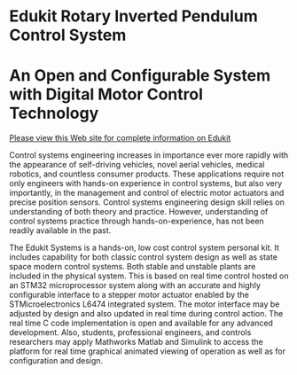 # Edukit Rotary Inverted Pendulum Control System
# An Open and Configurable System with Digital Motor Control Technology

[Please view this Web site for complete information on Edukit](https://sites.google.com/view/ucla-st-motor-control/home)

Control systems engineering increases in importance ever more rapidly with the appearance of self-driving vehicles, novel aerial vehicles, medical robotics, and countless consumer products. These applications require not only engineers with hands-on experience in control systems, but also very importantly, in the management and control of electric motor actuators and precise position sensors. Control systems engineering design skill relies on understanding of both theory and practice.  However, understanding of control systems practice through hands-on-experience, has not been readily available in the past.

The Edukit Systems is a hands-on, low cost control system personal kit.  It includes capability for both classic control system design as well as state space modern control systems.  Both stable and unstable plants are included in the physical system. This is based on real time control hosted on an STM32 microprocessor system along with an accurate and highly configurable interface to a stepper motor actuator enabled by the STMicroelectronics L6474 integrated system.  The motor interface may be adjusted by design and also updated in real time during control action. The real time C code implementation is open and available for any advanced development.  Also, students, professional engineers, and controls researchers may apply Mathworks Matlab and Simulink to access the platform for real time graphical animated viewing of operation as well as for configuration and design. 
